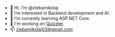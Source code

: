 - 👋 Hi, I’m @ziebamikolaj
- 👀 I’m interested in Backend development and AI.
- 🌱 I’m currently learning ASP.NET Core.
- 🔨 I'm working on <a href="https://github.com/QuizzlerOrg/quizzler-api">Quizzler</a>.
- 📫 ziebamikolaj03@gmail.com
